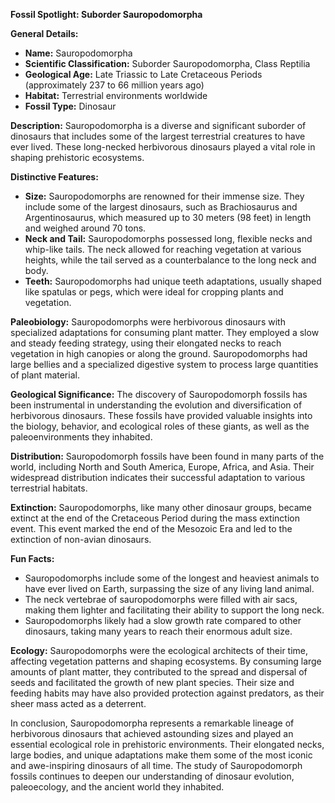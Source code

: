 **Fossil Spotlight: Suborder Sauropodomorpha**

**General Details:**
- **Name:** Sauropodomorpha
- **Scientific Classification:** Suborder Sauropodomorpha, Class Reptilia
- **Geological Age:** Late Triassic to Late Cretaceous Periods (approximately 237 to 66 million years ago)
- **Habitat:** Terrestrial environments worldwide
- **Fossil Type:** Dinosaur

**Description:**
Sauropodomorpha is a diverse and significant suborder of dinosaurs that includes some of the largest terrestrial creatures to have ever lived. These long-necked herbivorous dinosaurs played a vital role in shaping prehistoric ecosystems.

**Distinctive Features:**
- **Size:** Sauropodomorphs are renowned for their immense size. They include some of the largest dinosaurs, such as Brachiosaurus and Argentinosaurus, which measured up to 30 meters (98 feet) in length and weighed around 70 tons.
- **Neck and Tail:** Sauropodomorphs possessed long, flexible necks and whip-like tails. The neck allowed for reaching vegetation at various heights, while the tail served as a counterbalance to the long neck and body.
- **Teeth:** Sauropodomorphs had unique teeth adaptations, usually shaped like spatulas or pegs, which were ideal for cropping plants and vegetation.

**Paleobiology:**
Sauropodomorphs were herbivorous dinosaurs with specialized adaptations for consuming plant matter. They employed a slow and steady feeding strategy, using their elongated necks to reach vegetation in high canopies or along the ground. Sauropodomorphs had large bellies and a specialized digestive system to process large quantities of plant material.

**Geological Significance:**
The discovery of Sauropodomorph fossils has been instrumental in understanding the evolution and diversification of herbivorous dinosaurs. These fossils have provided valuable insights into the biology, behavior, and ecological roles of these giants, as well as the paleoenvironments they inhabited.

**Distribution:**
Sauropodomorph fossils have been found in many parts of the world, including North and South America, Europe, Africa, and Asia. Their widespread distribution indicates their successful adaptation to various terrestrial habitats.

**Extinction:**
Sauropodomorphs, like many other dinosaur groups, became extinct at the end of the Cretaceous Period during the mass extinction event. This event marked the end of the Mesozoic Era and led to the extinction of non-avian dinosaurs.

**Fun Facts:**
- Sauropodomorphs include some of the longest and heaviest animals to have ever lived on Earth, surpassing the size of any living land animal.
- The neck vertebrae of sauropodomorphs were filled with air sacs, making them lighter and facilitating their ability to support the long neck.
- Sauropodomorphs likely had a slow growth rate compared to other dinosaurs, taking many years to reach their enormous adult size.

**Ecology:**
Sauropodomorphs were the ecological architects of their time, affecting vegetation patterns and shaping ecosystems. By consuming large amounts of plant matter, they contributed to the spread and dispersal of seeds and facilitated the growth of new plant species. Their size and feeding habits may have also provided protection against predators, as their sheer mass acted as a deterrent.

In conclusion, Sauropodomorpha represents a remarkable lineage of herbivorous dinosaurs that achieved astounding sizes and played an essential ecological role in prehistoric environments. Their elongated necks, large bodies, and unique adaptations make them some of the most iconic and awe-inspiring dinosaurs of all time. The study of Sauropodomorph fossils continues to deepen our understanding of dinosaur evolution, paleoecology, and the ancient world they inhabited.